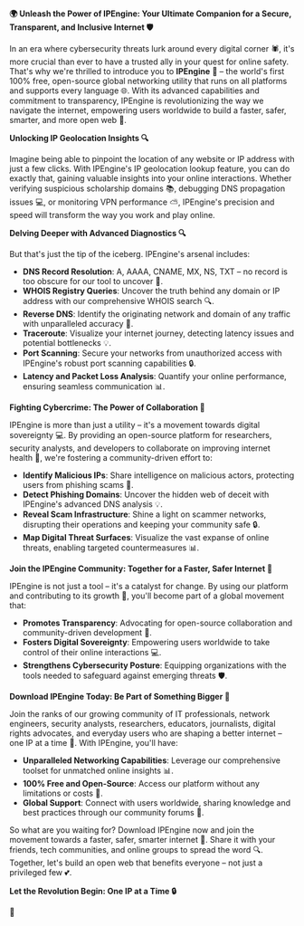 **🌍 Unleash the Power of IPEngine: Your Ultimate Companion for a Secure, Transparent, and Inclusive Internet 🛡️**

In an era where cybersecurity threats lurk around every digital corner 🕷️, it's more crucial than ever to have a trusted ally in your quest for online safety. That's why we're thrilled to introduce you to **IPEngine** 🔑 – the world's first 100% free, open-source global networking utility that runs on all platforms and supports every language 🌐. With its advanced capabilities and commitment to transparency, IPEngine is revolutionizing the way we navigate the internet, empowering users worldwide to build a faster, safer, smarter, and more open web 🚀.

**Unlocking IP Geolocation Insights 🔍**

Imagine being able to pinpoint the location of any website or IP address with just a few clicks. With IPEngine's IP geolocation lookup feature, you can do exactly that, gaining valuable insights into your online interactions. Whether verifying suspicious scholarship domains 📚, debugging DNS propagation issues 💻, or monitoring VPN performance ⛅️, IPEngine's precision and speed will transform the way you work and play online.

**Delving Deeper with Advanced Diagnostics 🔍**

But that's just the tip of the iceberg. IPEngine's arsenal includes:

*   **DNS Record Resolution**: A, AAAA, CNAME, MX, NS, TXT – no record is too obscure for our tool to uncover 📡.
*   **WHOIS Registry Queries**: Uncover the truth behind any domain or IP address with our comprehensive WHOIS search 🔍.
*   **Reverse DNS**: Identify the originating network and domain of any traffic with unparalleled accuracy 📍.
*   **Traceroute**: Visualize your internet journey, detecting latency issues and potential bottlenecks 💡.
*   **Port Scanning**: Secure your networks from unauthorized access with IPEngine's robust port scanning capabilities 🔒.
*   **Latency and Packet Loss Analysis**: Quantify your online performance, ensuring seamless communication 📊.

**Fighting Cybercrime: The Power of Collaboration 🤝**

IPEngine is more than just a utility – it's a movement towards digital sovereignty 💻. By providing an open-source platform for researchers, security analysts, and developers to collaborate on improving internet health 🔑, we're fostering a community-driven effort to:

*   **Identify Malicious IPs**: Share intelligence on malicious actors, protecting users from phishing scams 🚫.
*   **Detect Phishing Domains**: Uncover the hidden web of deceit with IPEngine's advanced DNS analysis 💡.
*   **Reveal Scam Infrastructure**: Shine a light on scammer networks, disrupting their operations and keeping your community safe 🔒.
*   **Map Digital Threat Surfaces**: Visualize the vast expanse of online threats, enabling targeted countermeasures 📊.

**Join the IPEngine Community: Together for a Faster, Safer Internet 🌟**

IPEngine is not just a tool – it's a catalyst for change. By using our platform and contributing to its growth 🚀, you'll become part of a global movement that:

*   **Promotes Transparency**: Advocating for open-source collaboration and community-driven development 🔑.
*   **Fosters Digital Sovereignty**: Empowering users worldwide to take control of their online interactions 💻.
*   **Strengthens Cybersecurity Posture**: Equipping organizations with the tools needed to safeguard against emerging threats 🛡️.

**Download IPEngine Today: Be Part of Something Bigger 🚀**

Join the ranks of our growing community of IT professionals, network engineers, security analysts, researchers, educators, journalists, digital rights advocates, and everyday users who are shaping a better internet – one IP at a time 🔑. With IPEngine, you'll have:

*   **Unparalleled Networking Capabilities**: Leverage our comprehensive toolset for unmatched online insights 📊.
*   **100% Free and Open-Source**: Access our platform without any limitations or costs 💸.
*   **Global Support**: Connect with users worldwide, sharing knowledge and best practices through our community forums 👥.

So what are you waiting for? Download IPEngine now and join the movement towards a faster, safer, smarter internet 🚀. Share it with your friends, tech communities, and online groups to spread the word 🔍. Together, let's build an open web that benefits everyone – not just a privileged few 💕.

**Let the Revolution Begin: One IP at a Time 🔒**

🌟